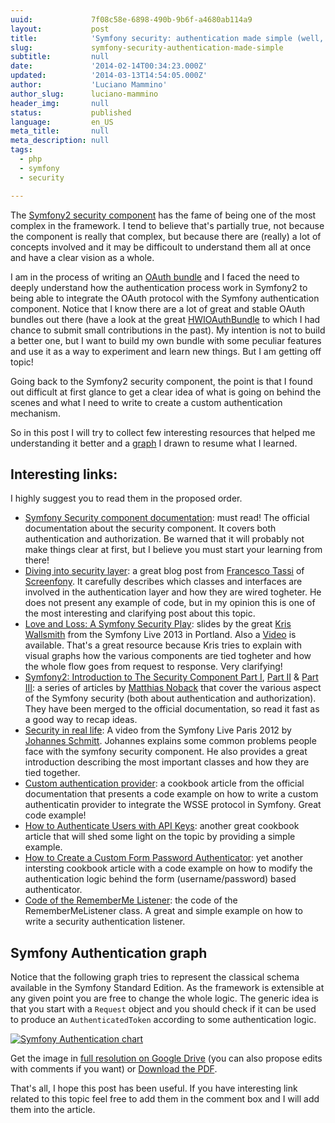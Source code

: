 ```yaml
---
uuid:             7f08c58e-6898-490b-9b6f-a4680ab114a9
layout:           post
title:            'Symfony security: authentication made simple (well, maybe!)'
slug:             symfony-security-authentication-made-simple
subtitle:         null
date:             '2014-02-14T00:34:23.000Z'
updated:          '2014-03-13T14:54:05.000Z'
author:           'Luciano Mammino'
author_slug:      luciano-mammino
header_img:       null
status:           published
language:         en_US
meta_title:       null
meta_description: null
tags:
  - php
  - symfony
  - security

---
```


The [Symfony2 security component](http://symfony.com/doc/current/components/security/introduction.html) has the fame of being one of the most complex in the framework. I tend to believe that's partially true, not because the component is really that complex, but because there are (really) a lot of concepts involved and it may be difficoult to understand them all at once and have a clear vision as a whole.

I am in the process of writing an [OAuth bundle](https://github.com/Oryzone/OryzoneOauthBundle) and I faced the need to  deeply understand how the authentication process work in Symfony2 to being able to integrate the OAuth protocol with the Symfony authentication component.
Notice that I know there are a lot of great and stable OAuth bundles out there (have a look at the great [HWIOAuthBundle](https://github.com/hwi/HWIOAuthBundle) to which I had chance to submit small contributions in the past). My intention is not to build a better one, but I want to build my own bundle with some peculiar features and use it as a way to experiment and learn new things. But I am getting off topic!

Going back to the Symfony2 security component, the point is that I found out difficult at first glance to get a clear idea of what is going on behind the scenes and what I need to write to create a custom authentication mechanism. 

So in this post I will try to collect few interesting resources that helped me understanding it better and a [graph](#symfony-authentication-graph) I drawn to resume what I learned.

## Interesting links:

I highly suggest you to read them in the proposed order.

- [Symfony Security component documentation](http://symfony.com/doc/current/components/security/introduction.html): must read! The official documentation about the security component. It covers both authentication and authorization. Be warned that it will probably not make things clear at first, but I believe you must start your learning from there!
- [Diving into security layer](http://www.screenfony.com/blog/symfony-custom-authentication-provider): a great blog post from [Francesco Tassi](http://www.ftassi.com/) of [Screenfony](http://www.screenfony.com/). It carefully describes which classes and interfaces are involved in the authentication layer and how they are wired togheter. He does not present any example of code, but in my opinion this is one of the most interesting and clarifying post about this topic.
- [Love and Loss: A Symfony Security Play](http://www.slideshare.net/kriswallsmith/love-and-loss-a-symfony-security-play): slides by the great [Kris Wallsmith](http://kriswallsmith.net/) from the Symfony Live 2013 in Portland. Also a [Video](http://kriswallsmith.net/post/56350579294/video-of-the-tech-talk-love-loss-a-symfony) is available. That's a great resource because Kris tries to explain with visual graphs how the various components are tied togheter and how the whole flow goes from request to response. Very clarifying!
- [Symfony2: Introduction to The Security Component Part I](http://php-and-symfony.matthiasnoback.nl/2012/07/symfony2-introduction-to-the-security-component-part-i/), [Part II](http://php-and-symfony.matthiasnoback.nl/2012/08/symfony2-introduction-to-the-security-component-part-ii/) & [Part III](http://php-and-symfony.matthiasnoback.nl/2012/09/symfony2-introduction-to-the-security-component-part-iii/): a series of articles by [Matthias Noback](http://php-and-symfony.matthiasnoback.nl/) that cover the various aspect of the Symfony security (both about authentication and authorization). They have been merged to the official documentation, so read it fast as a good way to recap ideas.
- [Security in real life](http://symfony.com/video/1/security-in-real-life/English): A video from the Symfony Live Paris 2012 by [Johannes Schmitt](http://jmsyst.com/blog/). Johannes explains some common problems people face with the symfony security component. He also provides a great introduction describing the most important classes and how they are tied together.
- [Custom authentication provider](http://symfony.com/doc/current/cookbook/security/custom_authentication_provider.html): a cookbook article from the official documentation that presents a code example on how to write a custom authenticatin provider to integrate the WSSE protocol in Symfony. Great code example!
- [How to Authenticate Users with API Keys](http://symfony.com/doc/current/cookbook/security/api_key_authentication.html): another great cookbook article that will shed some light on the topic by providing a simple example.
- [How to Create a Custom Form Password Authenticator](http://symfony.com/doc/current/cookbook/security/custom_password_authenticator.html): yet another intersting cookbook article with a code example on how to modify the authentication logic behind the form (username/password) based authenticator.
- [Code of the RememberMe Listener](https://github.com/symfony/symfony/blob/master/src/Symfony/Component/Security/Http/Firewall/RememberMeListener.php): the code of the RememberMeListener class. A great and simple example on how to write a security authentication listener.

## Symfony Authentication graph

Notice that the following graph tries to represent the classical schema available in the Symfony Standard Edition. As the framework is extensible at any given point you are free to change the whole logic. The generic idea is that you start with a `Request` object and you should check if it can be used to produce an `AuthenticatedToken` according to some authentication logic.

[![Symfony Authentication chart](/content/images/2014/Feb/symfony_security_component_authentication_flow.png)](https://docs.google.com/drawings/d/1uTA7gQZ5IEV51Nv-HKR98sKWQNBUhEm0PPueJcoRW7c/edit?usp=sharing)

Get the image in [full resolution on Google Drive](https://docs.google.com/drawings/d/1uTA7gQZ5IEV51Nv-HKR98sKWQNBUhEm0PPueJcoRW7c/edit?usp=sharing) (you can also propose edits with comments if you want) or [Download the PDF](/content/images/2014/Feb/symfony_security_component_authentication_flow.pdf).

That's all, I hope this post has been useful. If you have interesting link related to this topic feel free to add them in the comment box and I will add them into the article.
